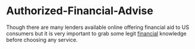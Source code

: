 # Authorized-Financial-Advise
Though there are many lenders available online offering financial aid to US consumers but it is very important to grab some legit <a href="https://www.paydaylasvegas.com/">financial</a> knowledge before choosing any service.
